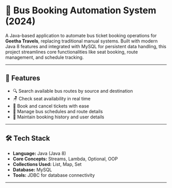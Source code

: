 # 🚌 Bus Booking Automation System (2024)

A Java-based application to automate bus ticket booking operations for **Geetha Travels**, replacing traditional manual systems. Built with modern Java 8 features and integrated with MySQL for persistent data handling, this project streamlines core functionalities like seat booking, route management, and schedule tracking.

---

## 🚀 Features

- 🔍 Search available bus routes by source and destination
- 🪑 Check seat availability in real time
- 🎫 Book and cancel tickets with ease
- 📅 Manage bus schedules and route details
- 🧾 Maintain booking history and user details

---

## 🛠️ Tech Stack

- **Language:** Java (Java 8)
- **Core Concepts:** Streams, Lambda, Optional, OOP
- **Collections Used:** List, Map, Set
- **Database:** MySQL
- **Tools:** JDBC for database connectivity

---
